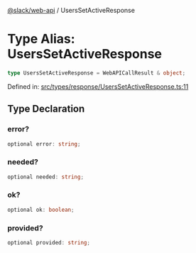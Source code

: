 [@slack/web-api](../index.md) / UsersSetActiveResponse

# Type Alias: UsersSetActiveResponse

```ts
type UsersSetActiveResponse = WebAPICallResult & object;
```

Defined in: [src/types/response/UsersSetActiveResponse.ts:11](https://github.com/slackapi/node-slack-sdk/blob/main/packages/web-api/src/types/response/UsersSetActiveResponse.ts#L11)

## Type Declaration

### error?

```ts
optional error: string;
```

### needed?

```ts
optional needed: string;
```

### ok?

```ts
optional ok: boolean;
```

### provided?

```ts
optional provided: string;
```
